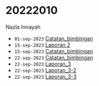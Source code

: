 # 20222010
Nazla Innayah


+ `01-sep-2023` [Catatan_bimbingan](01_09_2023_catatan_bimbingan.docx)
+ `15-sep-2023` [Laporan 2](2023_09_15_Presentasi3.pptx)
+ `15-sep-2023` [Catatan_bimbingan](15_09_2023_catatan_bimbingan.docx)
+ `22-sep-2023` [Catatan_bimbingan](22_09_2023_catatan_bimbingan.docx)
+ `22-sep-2023` [Laporan_3](2023_09_22_Presentasi4.pptx)
+ `22-sep-2023` [Laporan_3-2](Variasi_koordinat_1_bola.pptx)
+ `22-sep-2023` [Laporan_3-3](hitungan_kasar_mesh.xlsx)
